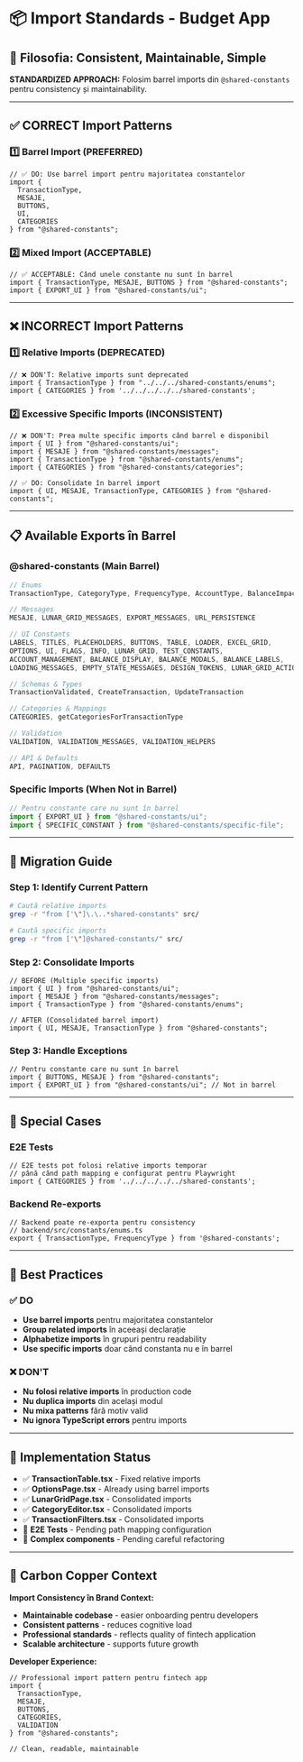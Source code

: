 # 📦 Import Standards - Budget App

## 🎯 Filosofia: Consistent, Maintainable, Simple

**STANDARDIZED APPROACH:** Folosim barrel imports din `@shared-constants` pentru consistency și maintainability.

---

## ✅ CORRECT Import Patterns

### 1️⃣ **Barrel Import (PREFERRED)**
```tsx
// ✅ DO: Use barrel import pentru majoritatea constantelor
import { 
  TransactionType, 
  MESAJE, 
  BUTTONS, 
  UI, 
  CATEGORIES 
} from "@shared-constants";
```

### 2️⃣ **Mixed Import (ACCEPTABLE)**
```tsx
// ✅ ACCEPTABLE: Când unele constante nu sunt în barrel
import { TransactionType, MESAJE, BUTTONS } from "@shared-constants";
import { EXPORT_UI } from "@shared-constants/ui";
```

---

## ❌ INCORRECT Import Patterns

### 1️⃣ **Relative Imports (DEPRECATED)**
```tsx
// ❌ DON'T: Relative imports sunt deprecated
import { TransactionType } from "../../../shared-constants/enums";
import { CATEGORIES } from '../../../../../shared-constants';
```

### 2️⃣ **Excessive Specific Imports (INCONSISTENT)**
```tsx
// ❌ DON'T: Prea multe specific imports când barrel e disponibil
import { UI } from "@shared-constants/ui";
import { MESAJE } from "@shared-constants/messages";
import { TransactionType } from "@shared-constants/enums";
import { CATEGORIES } from "@shared-constants/categories";

// ✅ DO: Consolidate în barrel import
import { UI, MESAJE, TransactionType, CATEGORIES } from "@shared-constants";
```

---

## 📋 Available Exports în Barrel

### **@shared-constants** (Main Barrel)
```typescript
// Enums
TransactionType, CategoryType, FrequencyType, AccountType, BalanceImpactType

// Messages
MESAJE, LUNAR_GRID_MESSAGES, EXPORT_MESSAGES, URL_PERSISTENCE

// UI Constants
LABELS, TITLES, PLACEHOLDERS, BUTTONS, TABLE, LOADER, EXCEL_GRID, 
OPTIONS, UI, FLAGS, INFO, LUNAR_GRID, TEST_CONSTANTS,
ACCOUNT_MANAGEMENT, BALANCE_DISPLAY, BALANCE_MODALS, BALANCE_LABELS,
LOADING_MESSAGES, EMPTY_STATE_MESSAGES, DESIGN_TOKENS, LUNAR_GRID_ACTIONS

// Schemas & Types
TransactionValidated, CreateTransaction, UpdateTransaction

// Categories & Mappings
CATEGORIES, getCategoriesForTransactionType

// Validation
VALIDATION, VALIDATION_MESSAGES, VALIDATION_HELPERS

// API & Defaults
API, PAGINATION, DEFAULTS
```

### **Specific Imports (When Not in Barrel)**
```typescript
// Pentru constante care nu sunt în barrel
import { EXPORT_UI } from "@shared-constants/ui";
import { SPECIFIC_CONSTANT } from "@shared-constants/specific-file";
```

---

## 🔧 Migration Guide

### **Step 1: Identify Current Pattern**
```bash
# Caută relative imports
grep -r "from ['\"]\.\..*shared-constants" src/

# Caută specific imports
grep -r "from ['\"]@shared-constants/" src/
```

### **Step 2: Consolidate Imports**
```tsx
// BEFORE (Multiple specific imports)
import { UI } from "@shared-constants/ui";
import { MESAJE } from "@shared-constants/messages";
import { TransactionType } from "@shared-constants/enums";

// AFTER (Consolidated barrel import)
import { UI, MESAJE, TransactionType } from "@shared-constants";
```

### **Step 3: Handle Exceptions**
```tsx
// Pentru constante care nu sunt în barrel
import { BUTTONS, MESAJE } from "@shared-constants";
import { EXPORT_UI } from "@shared-constants/ui"; // Not in barrel
```

---

## 🚦 Special Cases

### **E2E Tests**
```tsx
// E2E tests pot folosi relative imports temporar
// până când path mapping e configurat pentru Playwright
import { CATEGORIES } from '../../../../../shared-constants';
```

### **Backend Re-exports**
```tsx
// Backend poate re-exporta pentru consistency
// backend/src/constants/enums.ts
export { TransactionType, FrequencyType } from '@shared-constants';
```

---

## 🎯 Best Practices

### ✅ DO
- **Use barrel imports** pentru majoritatea constantelor
- **Group related imports** în aceeași declarație
- **Alphabetize imports** în grupuri pentru readability
- **Use specific imports** doar când constanta nu e în barrel

### ❌ DON'T
- **Nu folosi relative imports** în production code
- **Nu duplica imports** din același modul
- **Nu mixa patterns** fără motiv valid
- **Nu ignora TypeScript errors** pentru imports

---

## 🔧 Implementation Status

- ✅ **TransactionTable.tsx** - Fixed relative imports
- ✅ **OptionsPage.tsx** - Already using barrel imports
- ✅ **LunarGridPage.tsx** - Consolidated imports
- ✅ **CategoryEditor.tsx** - Consolidated imports
- ✅ **TransactionFilters.tsx** - Consolidated imports
- 🔄 **E2E Tests** - Pending path mapping configuration
- 🔄 **Complex components** - Pending careful refactoring

---

## 🎨 Carbon Copper Context

**Import Consistency în Brand Context:**
- **Maintainable codebase** - easier onboarding pentru developers
- **Consistent patterns** - reduces cognitive load
- **Professional standards** - reflects quality of fintech application
- **Scalable architecture** - supports future growth

**Developer Experience:**
```tsx
// Professional import pattern pentru fintech app
import { 
  TransactionType, 
  MESAJE, 
  BUTTONS, 
  CATEGORIES,
  VALIDATION 
} from "@shared-constants";

// Clean, readable, maintainable
``` 